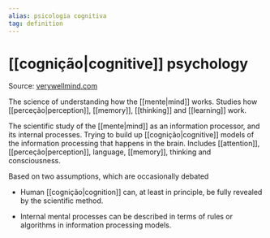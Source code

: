 ```yaml
---
alias: psicologia cognitiva
tag: definition
---
```


# [[cognição|cognitive]] psychology
Source: [verywellmind.com](https://www.verywellmind.com/cognitive-psychology-4157181)

The science of understanding how the [[mente|mind]] works. Studies how [[perceção|perception]], [[memory]], [[thinking]] and [[learning]] work.


The scientific study of the [[mente|mind]] as an information processor, and its internal processes. Trying to build up [[cognição|cognitive]] models of the information processing that happens in the brain. Includes [[attention]], [[perceção|perception]], language, [[memory]], thinking and consciousness.

Based on two assumptions, which are occasionally debated

- Human [[cognição|cognition]] can, at least in principle, be fully revealed by the scientific method.

- Internal mental processes can be described in terms of rules or algorithms in information processing models.
